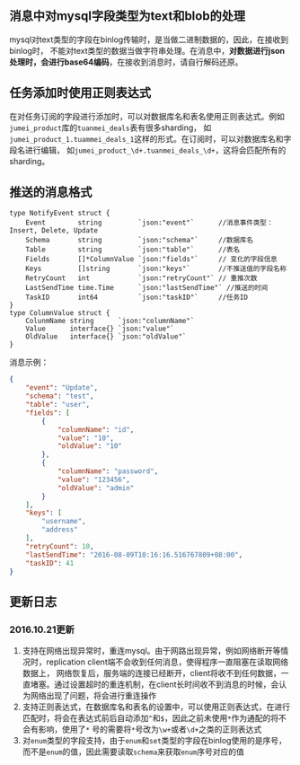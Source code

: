 ## 消息中对mysql字段类型为text和blob的处理

mysql对text类型的字段在binlog传输时，是当做二进制数据的，因此，在接收到binlog时， 
不能对text类型的数据当做字符串处理。在消息中，**对数据进行json处理时，会进行base64编码**，在接收到消息时，请自行解码还原。

## 任务添加时使用正则表达式

在对任务订阅的字段进行添加时，可以对数据库名和表名使用正则表达式。例如`jumei_product`库的`tuanmei_deals`表有很多sharding，
如`jumei_product_1.tuammei_deals_1`这样的形式。在订阅时，可以对数据库名和字段名进行编辑，
如`jumei_product_\d+.tuanmei_deals_\d+`，这将会匹配所有的sharding。

## 推送的消息格式
```golang
type NotifyEvent struct {
	Event        string         `json:"event"`      //消息事件类型：Insert, Delete, Update
	Schema       string         `json:"schema"`     //数据库名
	Table        string         `json:"table"`      //表名
	Fields       []*ColumnValue `json:"fields"`     // 变化的字段信息
	Keys         []string       `json:"keys"`       //不推送值的字段名称
	RetryCount   int            `json:"retryCount"` // 重推次数
	LastSendTime time.Time      `json:"lastSendTime"` //推送的时间
	TaskID       int64          `json:"taskID"`     //任务ID
}
type ColumnValue struct {
	ColunmName string      `json:"columnName"`
	Value      interface{} `json:"value"`
	OldValue   interface{} `json:"oldValue"`
}
```  
消息示例：
```json
{
    "event": "Update",
    "schema": "test",
    "table": "user",
    "fields": [
        {
            "columnName": "id",
            "value": "10",
            "oldValue": "10"
        },
        {
            "columnName": "password",
            "value": "123456",
            "oldValue": "admin"
        }
    ],
    "keys": [
        "username",
        "address"
    ],
    "retryCount": 10,
    "lastSendTime": "2016-08-09T10:16:16.516767809+08:00",
    "taskID": 41
}
```

## 更新日志

### 2016.10.21更新
1. 支持在网络出现异常时，重连mysql。由于网路出现异常，例如网络断开等情况时，replication client端不会收到任何消息，使得程序一直阻塞在读取网络数据上，
网络恢复后，服务端的连接已经断开，client将收不到任何数据，一直堵塞。通过设置超时的重连机制，在client长时间收不到消息的时候，会认为网络出现了问题，将会进行重连操作
2. 支持正则表达式，在数据库名和表名的设置中，可以使用正则表达式，在进行匹配时，将会在表达式前后自动添加`^`和`$`，因此之前未使用`*`作为通配的将不会有影响，使用了`*`
号的需要将`*`号改为`\w+`或者`\d+`之类的正则表达式
3. 对`enum`类型的字段支持，由于`enum`和`set`类型的字段在binlog使用的是序号，而不是`enum`的值，因此需要读取`schema`来获取`enum`序号对应的值